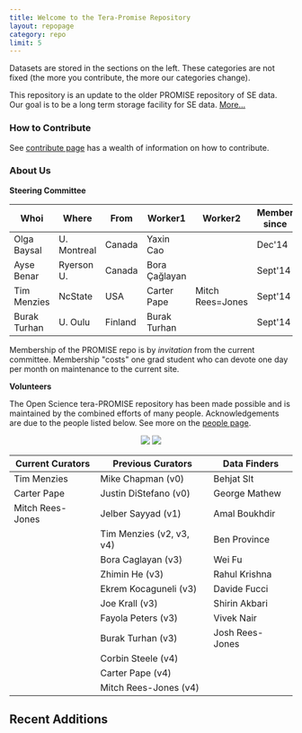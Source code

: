 ```yaml
---
title: Welcome to the Tera-Promise Repository
layout: repopage
category: repo
limit: 5
---
```


Datasets are stored in the sections on the left. These categories are not fixed (the more you contribute, the more our categories change). 

This repository is an update to the older PROMISE repository of SE data.
Our goal is to be a long term storage facility for SE data. [More...](about) 

### How to Contribute 

See [contribute page](/repo/contribute) has a wealth of information on how to contribute.


### About Us

**Steering Committee**

Whoi        |Where      |From     |Worker1       |Worker2       |Member since
------------|-----------|---------|--------------|--------------|---------------
Olga Baysal |U. Montreal| Canada  | Yaxin Cao    |              |Dec'14
Ayse Benar  |Ryerson U. | Canada  |Bora Çağlayan |              |Sept'14
Tim Menzies |NcState    | USA     |Carter Pape   | Mitch Rees=Jones|Sept'14
Burak Turhan|U. Oulu    | Finland |Burak Turhan  |              |Sept'14 

Membership of the PROMISE repo is by _invitation_ from the current committee.
Membership "costs" one grad student who can devote one day per month on maintenance to the current site.

**Volunteers**

The Open Science tera-PROMISE repository has been made possible and is maintained by the combined efforts of many people. Acknowledgements are due to the people listed below. See more on the [people page](/repo/people).

<center>
<img src="http://openscience.us/img/2015-02-13-hackathon3.jpg"> <img src="http://openscience.us/img/2015-04-03-hackathon.jpg">
</center>

Current Curators | Previous Curators        |   Data Finders  
-----------------|--------------------------|------------------
Tim Menzies      | Mike Chapman (v0)        | Behjat Slt       
Carter Pape      | Justin DiStefano (v0)    | George Mathew    
Mitch Rees-Jones | Jelber Sayyad (v1)       | Amal Boukhdir    
                 | Tim Menzies (v2, v3, v4) | Ben Province     
                 | Bora Caglayan (v3)       | Wei Fu           
                 | Zhimin He (v3)           | Rahul Krishna    
                 | Ekrem Kocaguneli (v3)    | Davide Fucci     
                 | Joe Krall (v3)           | Shirin Akbari    
                 | Fayola Peters (v3)       | Vivek Nair       
                 | Burak Turhan (v3)        | Josh Rees-Jones  
                 | Corbin Steele (v4)       |                  
                 | Carter Pape (v4)         |                  
                 | Mitch Rees-Jones (v4)    |                  


## Recent Additions

